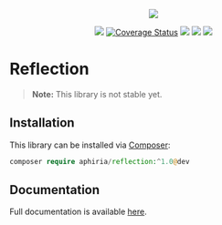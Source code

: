 <p align="center"><a href="https://www.aphiria.com" target="_blank" title="Aphiria"><img src="https://www.aphiria.com/images/aphiria-logo.svg"></a></p>

<p align="center">
<a href="https://github.com/aphiria/reflection/actions"><img src="https://github.com/aphiria/reflection/workflows/ci/badge.svg"></a>
<a href='https://coveralls.io/github/aphiria/reflection?branch=master'><img src='https://coveralls.io/repos/github/aphiria/reflection/badge.svg?branch=master' alt='Coverage Status' /></a>
<a href="https://packagist.org/packages/aphiria/reflection"><img src="https://poser.pugx.org/aphiria/reflection/v/stable.svg"></a>
<a href="https://packagist.org/packages/aphiria/reflection"><img src="https://poser.pugx.org/aphiria/reflection/v/unstable.svg"></a>
<a href="https://packagist.org/packages/aphiria/reflection"><img src="https://poser.pugx.org/aphiria/reflection/license.svg"></a>
</p>

# Reflection

> **Note:** This library is not stable yet.

## Installation

This library can be installed via [Composer](https://getcomposer.org/download/):

```php
composer require aphiria/reflection:^1.0@dev
```

## Documentation

Full documentation is available <a href="https://www.aphiria.com/docs/master/reflection.html" target="_blank">here</a>.
